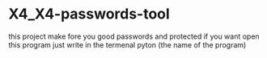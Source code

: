 # X4_X4-passwords-tool
this project make fore you good passwords and protected
if you want open this program just write in the termenal pyton (the name of the program)

